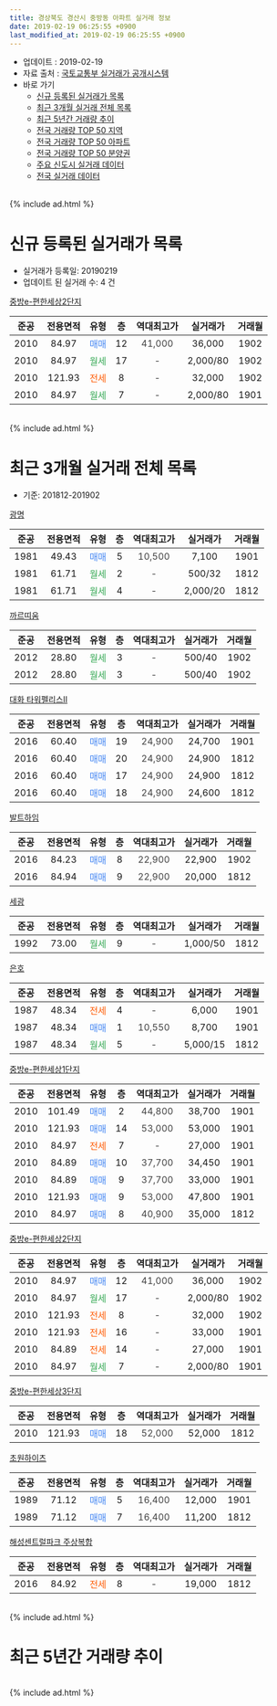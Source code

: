 ```yaml
---
title: 경상북도 경산시 중방동 아파트 실거래 정보
date: 2019-02-19 06:25:55 +0900
last_modified_at: 2019-02-19 06:25:55 +0900
---
```


* 업데이트 : 2019-02-19
* 자료 출처 : [국토교통부 실거래가 공개시스템](http://rt.molit.go.kr)
* 바로 가기
    * [신규 등록된 실거래가 목록](#신규-등록된-실거래가-목록)
    * [최근 3개월 실거래 전체 목록](#최근-3개월-실거래-전체-목록)
    * [최근 5년간 거래량 추이](#최근-5년간-거래량-추이)
    * [전국 거래량 TOP 50 지역](https://inasie.github.io/apt-trade-info/최근-3개월-전국에서-가장-거래가-많이-발생한-지역)
    * [전국 거래량 TOP 50 아파트](https://inasie.github.io/apt-trade-info/최근-3개월-전국에서-가장-거래가-많이-발생한-아파트)
    * [전국 거래량 TOP 50 분양권](https://inasie.github.io/apt-trade-info/최근-3개월-전국에서-가장-거래가-많이-발생한-분양권)
    * [주요 신도시 실거래 데이터](https://inasie.github.io/apt-trade-info/주요-신도시)
    * [전국 실거래 데이터](https://inasie.github.io/apt-trade-info/전국)
<br>
{% include ad.html %}
<br>

# 신규 등록된 실거래가 목록
* 실거래가 등록일: 20190219
* 업데이트 된 실거래 수: 4 건


[중방e-편한세상2단지](https://search.naver.com/search.naver?query=%EA%B2%BD%EC%83%81%EB%B6%81%EB%8F%84+%EA%B2%BD%EC%82%B0%EC%8B%9C+%EC%A4%91%EB%B0%A9%EB%8F%99+%EC%A4%91%EB%B0%A9e-%ED%8E%B8%ED%95%9C%EC%84%B8%EC%83%812%EB%8B%A8%EC%A7%80)

|준공|전용면적|유형|층|역대최고가|실거래가|거래월|
|:---:|:---:|:---:|:---:|:---:|:---:|:---:|
|2010|84.97|<span style="color:#4285f3">매매</span>|12|<span style="color:#444444">41,000</span>|36,000|1902|
|2010|84.97|<span style="color:#34a853">월세</span>|17|<span style="color:#444444">-</span>|2,000/80|1902|
|2010|121.93|<span style="color:#ff5a00">전세</span>|8|<span style="color:#444444">-</span>|32,000|1902|
|2010|84.97|<span style="color:#34a853">월세</span>|7|<span style="color:#444444">-</span>|2,000/80|1901|


<br>
{% include ad.html %}
<br>

# 최근 3개월 실거래 전체 목록
* 기준: 201812-201902


[광명](https://search.naver.com/search.naver?query=%EA%B2%BD%EC%83%81%EB%B6%81%EB%8F%84+%EA%B2%BD%EC%82%B0%EC%8B%9C+%EC%A4%91%EB%B0%A9%EB%8F%99+%EA%B4%91%EB%AA%85)

|준공|전용면적|유형|층|역대최고가|실거래가|거래월|
|:---:|:---:|:---:|:---:|:---:|:---:|:---:|
|1981|49.43|<span style="color:#4285f3">매매</span>|5|<span style="color:#444444">10,500</span>|7,100|1901|
|1981|61.71|<span style="color:#34a853">월세</span>|2|<span style="color:#444444">-</span>|500/32|1812|
|1981|61.71|<span style="color:#34a853">월세</span>|4|<span style="color:#444444">-</span>|2,000/20|1812|

[까르띠움](https://search.naver.com/search.naver?query=%EA%B2%BD%EC%83%81%EB%B6%81%EB%8F%84+%EA%B2%BD%EC%82%B0%EC%8B%9C+%EC%A4%91%EB%B0%A9%EB%8F%99+%EA%B9%8C%EB%A5%B4%EB%9D%A0%EC%9B%80)

|준공|전용면적|유형|층|역대최고가|실거래가|거래월|
|:---:|:---:|:---:|:---:|:---:|:---:|:---:|
|2012|28.80|<span style="color:#34a853">월세</span>|3|<span style="color:#444444">-</span>|500/40|1902|
|2012|28.80|<span style="color:#34a853">월세</span>|3|<span style="color:#444444">-</span>|500/40|1902|

[대화 타워펠리스Ⅱ](https://search.naver.com/search.naver?query=%EA%B2%BD%EC%83%81%EB%B6%81%EB%8F%84+%EA%B2%BD%EC%82%B0%EC%8B%9C+%EC%A4%91%EB%B0%A9%EB%8F%99+%EB%8C%80%ED%99%94+%ED%83%80%EC%9B%8C%ED%8E%A0%EB%A6%AC%EC%8A%A4%E2%85%A1)

|준공|전용면적|유형|층|역대최고가|실거래가|거래월|
|:---:|:---:|:---:|:---:|:---:|:---:|:---:|
|2016|60.40|<span style="color:#4285f3">매매</span>|19|<span style="color:#444444">24,900</span>|24,700|1901|
|2016|60.40|<span style="color:#4285f3">매매</span>|20|<span style="color:#444444">24,900</span>|24,900|1812|
|2016|60.40|<span style="color:#4285f3">매매</span>|17|<span style="color:#444444">24,900</span>|24,900|1812|
|2016|60.40|<span style="color:#4285f3">매매</span>|18|<span style="color:#444444">24,900</span>|24,600|1812|

[발트하임](https://search.naver.com/search.naver?query=%EA%B2%BD%EC%83%81%EB%B6%81%EB%8F%84+%EA%B2%BD%EC%82%B0%EC%8B%9C+%EC%A4%91%EB%B0%A9%EB%8F%99+%EB%B0%9C%ED%8A%B8%ED%95%98%EC%9E%84)

|준공|전용면적|유형|층|역대최고가|실거래가|거래월|
|:---:|:---:|:---:|:---:|:---:|:---:|:---:|
|2016|84.23|<span style="color:#4285f3">매매</span>|8|<span style="color:#444444">22,900</span>|22,900|1902|
|2016|84.94|<span style="color:#4285f3">매매</span>|9|<span style="color:#444444">22,900</span>|20,000|1812|

[세광](https://search.naver.com/search.naver?query=%EA%B2%BD%EC%83%81%EB%B6%81%EB%8F%84+%EA%B2%BD%EC%82%B0%EC%8B%9C+%EC%A4%91%EB%B0%A9%EB%8F%99+%EC%84%B8%EA%B4%91)

|준공|전용면적|유형|층|역대최고가|실거래가|거래월|
|:---:|:---:|:---:|:---:|:---:|:---:|:---:|
|1992|73.00|<span style="color:#34a853">월세</span>|9|<span style="color:#444444">-</span>|1,000/50|1812|

[은호](https://search.naver.com/search.naver?query=%EA%B2%BD%EC%83%81%EB%B6%81%EB%8F%84+%EA%B2%BD%EC%82%B0%EC%8B%9C+%EC%A4%91%EB%B0%A9%EB%8F%99+%EC%9D%80%ED%98%B8)

|준공|전용면적|유형|층|역대최고가|실거래가|거래월|
|:---:|:---:|:---:|:---:|:---:|:---:|:---:|
|1987|48.34|<span style="color:#ff5a00">전세</span>|4|<span style="color:#444444">-</span>|6,000|1901|
|1987|48.34|<span style="color:#4285f3">매매</span>|1|<span style="color:#444444">10,550</span>|8,700|1901|
|1987|48.34|<span style="color:#34a853">월세</span>|5|<span style="color:#444444">-</span>|5,000/15|1812|

[중방e-편한세상1단지](https://search.naver.com/search.naver?query=%EA%B2%BD%EC%83%81%EB%B6%81%EB%8F%84+%EA%B2%BD%EC%82%B0%EC%8B%9C+%EC%A4%91%EB%B0%A9%EB%8F%99+%EC%A4%91%EB%B0%A9e-%ED%8E%B8%ED%95%9C%EC%84%B8%EC%83%811%EB%8B%A8%EC%A7%80)

|준공|전용면적|유형|층|역대최고가|실거래가|거래월|
|:---:|:---:|:---:|:---:|:---:|:---:|:---:|
|2010|101.49|<span style="color:#4285f3">매매</span>|2|<span style="color:#444444">44,800</span>|38,700|1901|
|2010|121.93|<span style="color:#4285f3">매매</span>|14|<span style="color:#444444">53,000</span>|53,000|1901|
|2010|84.97|<span style="color:#ff5a00">전세</span>|7|<span style="color:#444444">-</span>|27,000|1901|
|2010|84.89|<span style="color:#4285f3">매매</span>|10|<span style="color:#444444">37,700</span>|34,450|1901|
|2010|84.89|<span style="color:#4285f3">매매</span>|9|<span style="color:#444444">37,700</span>|33,000|1901|
|2010|121.93|<span style="color:#4285f3">매매</span>|9|<span style="color:#444444">53,000</span>|47,800|1901|
|2010|84.97|<span style="color:#4285f3">매매</span>|8|<span style="color:#444444">40,900</span>|35,000|1812|

[중방e-편한세상2단지](https://search.naver.com/search.naver?query=%EA%B2%BD%EC%83%81%EB%B6%81%EB%8F%84+%EA%B2%BD%EC%82%B0%EC%8B%9C+%EC%A4%91%EB%B0%A9%EB%8F%99+%EC%A4%91%EB%B0%A9e-%ED%8E%B8%ED%95%9C%EC%84%B8%EC%83%812%EB%8B%A8%EC%A7%80)

|준공|전용면적|유형|층|역대최고가|실거래가|거래월|
|:---:|:---:|:---:|:---:|:---:|:---:|:---:|
|2010|84.97|<span style="color:#4285f3">매매</span>|12|<span style="color:#444444">41,000</span>|36,000|1902|
|2010|84.97|<span style="color:#34a853">월세</span>|17|<span style="color:#444444">-</span>|2,000/80|1902|
|2010|121.93|<span style="color:#ff5a00">전세</span>|8|<span style="color:#444444">-</span>|32,000|1902|
|2010|121.93|<span style="color:#ff5a00">전세</span>|16|<span style="color:#444444">-</span>|33,000|1901|
|2010|84.89|<span style="color:#ff5a00">전세</span>|14|<span style="color:#444444">-</span>|27,000|1901|
|2010|84.97|<span style="color:#34a853">월세</span>|7|<span style="color:#444444">-</span>|2,000/80|1901|

[중방e-편한세상3단지](https://search.naver.com/search.naver?query=%EA%B2%BD%EC%83%81%EB%B6%81%EB%8F%84+%EA%B2%BD%EC%82%B0%EC%8B%9C+%EC%A4%91%EB%B0%A9%EB%8F%99+%EC%A4%91%EB%B0%A9e-%ED%8E%B8%ED%95%9C%EC%84%B8%EC%83%813%EB%8B%A8%EC%A7%80)

|준공|전용면적|유형|층|역대최고가|실거래가|거래월|
|:---:|:---:|:---:|:---:|:---:|:---:|:---:|
|2010|121.93|<span style="color:#4285f3">매매</span>|18|<span style="color:#444444">52,000</span>|52,000|1812|

[초원하이츠](https://search.naver.com/search.naver?query=%EA%B2%BD%EC%83%81%EB%B6%81%EB%8F%84+%EA%B2%BD%EC%82%B0%EC%8B%9C+%EC%A4%91%EB%B0%A9%EB%8F%99+%EC%B4%88%EC%9B%90%ED%95%98%EC%9D%B4%EC%B8%A0)

|준공|전용면적|유형|층|역대최고가|실거래가|거래월|
|:---:|:---:|:---:|:---:|:---:|:---:|:---:|
|1989|71.12|<span style="color:#4285f3">매매</span>|5|<span style="color:#444444">16,400</span>|12,000|1901|
|1989|71.12|<span style="color:#4285f3">매매</span>|7|<span style="color:#444444">16,400</span>|11,200|1812|

[해성센트럴파크 주상복합](https://search.naver.com/search.naver?query=%EA%B2%BD%EC%83%81%EB%B6%81%EB%8F%84+%EA%B2%BD%EC%82%B0%EC%8B%9C+%EC%A4%91%EB%B0%A9%EB%8F%99+%ED%95%B4%EC%84%B1%EC%84%BC%ED%8A%B8%EB%9F%B4%ED%8C%8C%ED%81%AC+%EC%A3%BC%EC%83%81%EB%B3%B5%ED%95%A9)

|준공|전용면적|유형|층|역대최고가|실거래가|거래월|
|:---:|:---:|:---:|:---:|:---:|:---:|:---:|
|2016|84.92|<span style="color:#ff5a00">전세</span>|8|<span style="color:#444444">-</span>|19,000|1812|


<br>
{% include ad.html %}
<br>

# 최근 5년간 거래량 추이


<div style="width:100%;">
    <canvas id="deal_progress" height="200"></canvas>
</div>

<script>
new Chart(document.getElementById("deal_progress"), {
    type: 'line',
    data: {
        labels: ['201402','201403','201404','201405','201406','201407','201408','201409','201410','201411','201412','201501','201502','201503','201504','201505','201506','201507','201508','201509','201510','201511','201512','201601','201602','201603','201604','201605','201606','201607','201608','201609','201610','201611','201612','201701','201702','201703','201704','201705','201706','201707','201708','201709','201710','201711','201712','201801','201802','201803','201804','201805','201806','201807','201808','201809','201810','201811','201812','201901','201902'],
        datasets: [{
            label: '매매',
            pointRadius: 1,
            data: [13, 18, 16, 20, 17, 20, 24, 21, 30, 12, 14, 19, 16, 30, 19, 19, 14, 13, 8, 12, 5, 3, 4, 5, 20, 2, 16, 7, 11, 5, 11, 8, 16, 21, 9, 6, 12, 6, 8, 6, 13, 21, 32, 25, 15, 14, 9, 8, 16, 19, 11, 6, 8, 7, 11, 7, 13, 4, 7, 9, 2],
            borderColor: "rgba(255, 201, 14, 1)",
            backgroundColor: "rgba(255, 201, 14, 0.5)",
            fill: false,
            lineTension: 0
        },{
            label: '전월세',
            pointRadius: 1,
            data: [13, 11, 6, 11, 6, 7, 6, 9, 8, 10, 7, 6, 10, 12, 10, 11, 7, 11, 6, 8, 6, 3, 4, 9, 8, 12, 13, 6, 11, 14, 6, 7, 11, 7, 14, 5, 9, 13, 8, 7, 11, 6, 4, 11, 11, 13, 6, 8, 4, 6, 10, 11, 4, 4, 5, 5, 9, 8, 5, 5, 4],
            borderColor: "rgba(0, 141, 185, 1)",
            backgroundColor: "rgba(0, 141, 185, 0.5)",
            fill: false,
            lineTension: 0
        }
        ]
    },
    options: {
        responsive: true,
        title: {
            display: false
        },
        tooltips: {
            mode: 'index',
            intersect: false
        },
        hover: {
            mode: 'nearest',
            intersect: true
        },
        scales: {
            xAxes: [{
                display: true,
                scaleLabel: {
                    display: true,
                    labelString: '년/월'
                }
            }],
            yAxes: [{
                display: true,
                ticks: {
                    suggestedMin: 0,
                },
                scaleLabel: {
                    display: true,
                    labelString: '실거래 수'
                }
            }]
        }
    }
});

</script>


<br>
{% include ad.html %}
<br>

